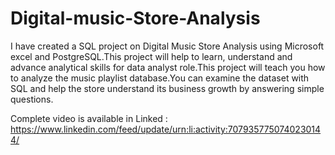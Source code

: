 # Digital-music-Store-Analysis
I have created a SQL project on Digital Music Store Analysis using Microsoft excel and PostgreSQL.This project will help to learn, understand and advance analytical skills for data analyst role.This project will teach you how to analyze the music playlist database.You can examine the dataset with SQL and help the store understand its business growth by answering simple questions.


Complete video is available in Linked : https://www.linkedin.com/feed/update/urn:li:activity:7079357750740230144/
